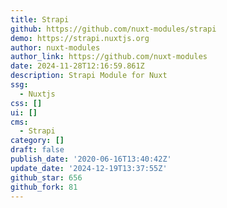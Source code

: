 ```yaml
---
title: Strapi
github: https://github.com/nuxt-modules/strapi
demo: https://strapi.nuxtjs.org
author: nuxt-modules
author_link: https://github.com/nuxt-modules
date: 2024-11-28T12:16:59.861Z
description: Strapi Module for Nuxt
ssg:
  - Nuxtjs
css: []
ui: []
cms:
  - Strapi
category: []
draft: false
publish_date: '2020-06-16T13:40:42Z'
update_date: '2024-12-19T13:37:55Z'
github_star: 656
github_fork: 81
---
```

